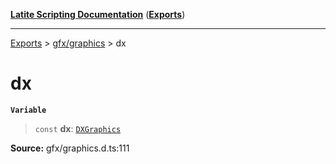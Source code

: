 [**Latite Scripting Documentation**](../../README.md) ([**Exports**](../../exports.md))

---

[Exports](../../exports.md) > [gfx/graphics](../index.md) > dx

# dx

**`Variable`**

> `const` **dx**: [`DXGraphics`](../interfaces/interface.DXGraphics.md)

**Source:** gfx/graphics.d.ts:111
